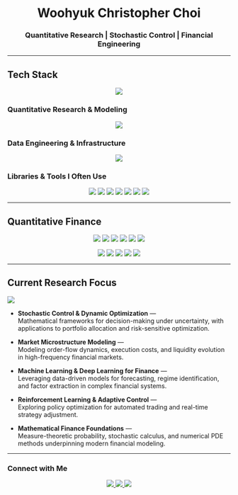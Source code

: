 <h1 align="center">Woohyuk Christopher Choi</h1>
<h3 align="center">Quantitative Research | Stochastic Control | Financial Engineering</h3>


---

## Tech Stack

<p align="center">
  <img src="https://skillicons.dev/icons?i=python,cpp,c,julia,git,github,postgres,vscode,pycharm,latex&theme=dark" />
</p>

### Quantitative Research & Modeling
<p align="center">
  <img src="https://skillicons.dev/icons?i=pytorch,tensorflow,sklearn&theme=dark" />
</p>

### Data Engineering & Infrastructure
<p align="center">
  <img src="https://skillicons.dev/icons?i=fastapi,sqlite,linux,bash&theme=dark" />
</p>

### Libraries & Tools I Often Use
<p align="center">
  <img src="https://img.shields.io/badge/OpenBB-5C2D91?style=for-the-badge&logo=openai&logoColor=white" />
  <img src="https://img.shields.io/badge/Polars-0093DD?style=for-the-badge&logo=polars&logoColor=white" />
  <img src="https://img.shields.io/badge/Numba-00A3E0?style=for-the-badge&logo=numba&logoColor=white" />
  <img src="https://img.shields.io/badge/CVXPy-007ACC?style=for-the-badge&logo=python&logoColor=white" />
  <img src="https://img.shields.io/badge/Statsmodels-333333?style=for-the-badge&logo=python&logoColor=white" />
  <img src="https://img.shields.io/badge/Backtrader-2D2D2D?style=for-the-badge&logo=python&logoColor=white" />
  <img src="https://img.shields.io/badge/ccxt-20232A?style=for-the-badge&logo=bitcoin&logoColor=F7931A" />
</p>

---

## Quantitative Finance

<p align="center">
  <img src="https://img.shields.io/badge/Stochastic Control-0A66C2?style=for-the-badge&logo=latex&logoColor=white" />
  <img src="https://img.shields.io/badge/Optimal Portfolio Theory-007ACC?style=for-the-badge&logo=overleaf&logoColor=white" />
  <img src="https://img.shields.io/badge/Financial Econometrics-34A853?style=for-the-badge&logo=google-analytics&logoColor=white" />
  <img src="https://img.shields.io/badge/Market Microstructure-8E44AD?style=for-the-badge&logo=chartdotjs&logoColor=white" />
  <img src="https://img.shields.io/badge/Asset Pricing Models-1A73E8?style=for-the-badge&logo=mathworks&logoColor=white" />
  <img src="https://img.shields.io/badge/Computational Finance-00599C?style=for-the-badge&logo=gitbook&logoColor=white" />
</p>

<p align="center">
  <img src="https://img.shields.io/badge/Stochastic Processes-FF9900?style=flat-square&logo=latex&logoColor=white" />
  <img src="https://img.shields.io/badge/Optimization & Control-0A66C2?style=flat-square&logo=overleaf&logoColor=white" />
  <img src="https://img.shields.io/badge/Statistical Learning-007ACC?style=flat-square&logo=scikitlearn&logoColor=white" />
  <img src="https://img.shields.io/badge/Machine & Deep Learning-5C2D91?style=flat-square&logo=pytorch&logoColor=white" />
  <img src="https://img.shields.io/badge/Reinforcement Learning-1E90FF?style=flat-square&logo=openai&logoColor=white" />
</p>



---

## Current Research Focus

<p>
  <img src="https://img.shields.io/badge/📘 Current%20Research-Partial%20Observation%20Control%20in%20Limit%20Order%20Books-1E90FF?style=for-the-badge&logo=latex&logoColor=white" />
</p>

- **Stochastic Control & Dynamic Optimization** —  
  Mathematical frameworks for decision-making under uncertainty, with applications to portfolio allocation and risk-sensitive optimization.  

- **Market Microstructure Modeling** —  
  Modeling order-flow dynamics, execution costs, and liquidity evolution in high-frequency financial markets.  

- **Machine Learning & Deep Learning for Finance** —  
  Leveraging data-driven models for forecasting, regime identification, and factor extraction in complex financial systems.  

- **Reinforcement Learning & Adaptive Control** —  
  Exploring policy optimization for automated trading and real-time strategy adjustment.  

- **Mathematical Finance Foundations** —  
  Measure-theoretic probability, stochastic calculus, and numerical PDE methods underpinning modern financial modeling.



---

### Connect with Me
<p align="center">
  <a href="https://www.linkedin.com/in/woohyuk-choi-55a95a24a/">
    <img src="https://img.shields.io/badge/LinkedIn-0077B5?style=flat-square&logo=Linkedin&logoColor=white"/>
  </a>
  <a href="mailto:asaf0121@postech.ac.kr">
    <img src="https://img.shields.io/badge/Email-D14836?style=flat-square&logo=Gmail&logoColor=white"/>
  </a>
  <a href="https://scholar.google.com/citations?user=MUyy81EAAAAJ&hl=en">
    <img src="https://img.shields.io/badge/Google Scholar-4285F4?style=flat-square&logo=google-scholar&logoColor=white"/>
  </a>
</p>

